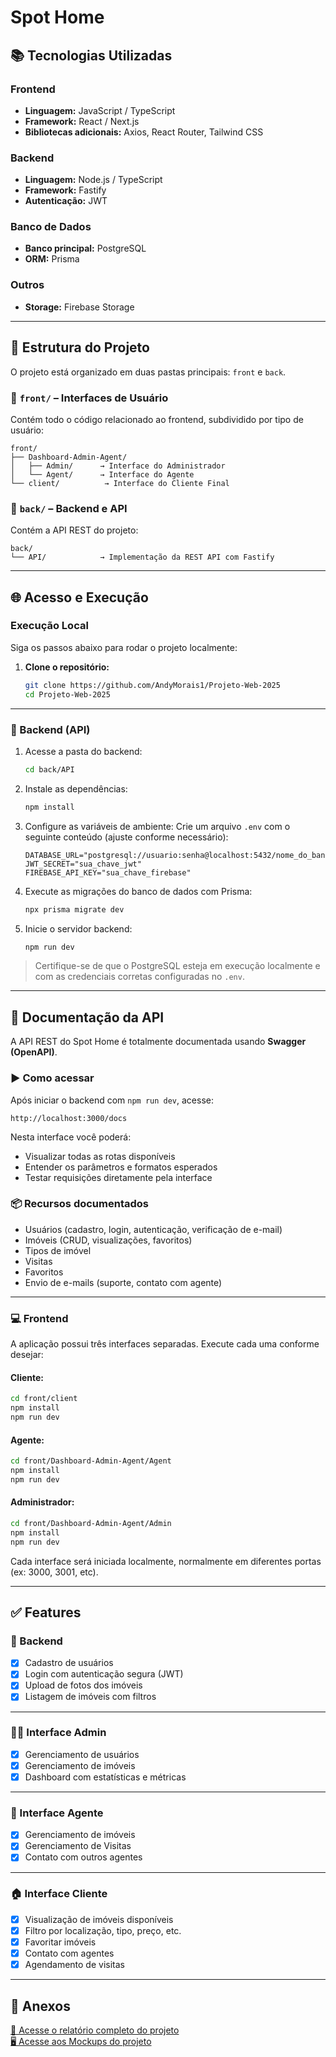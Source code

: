 # Spot Home

## 📚 Tecnologias Utilizadas

### Frontend
- **Linguagem:** JavaScript / TypeScript
- **Framework:** React / Next.js 
- **Bibliotecas adicionais:** Axios, React Router, Tailwind CSS

### Backend
- **Linguagem:** Node.js / TypeScript
- **Framework:** Fastify
- **Autenticação:** JWT 

### Banco de Dados
- **Banco principal:** PostgreSQL
- **ORM:** Prisma

### Outros
- **Storage:** Firebase Storage

---

## 📁 Estrutura do Projeto

O projeto está organizado em duas pastas principais: `front` e `back`.

### 🔹 `front/` – Interfaces de Usuário
Contém todo o código relacionado ao frontend, subdividido por tipo de usuário:

```
front/
├── Dashboard-Admin-Agent/
│   ├── Admin/      → Interface do Administrador
│   └── Agent/      → Interface do Agente
└── client/          → Interface do Cliente Final
```

### 🔹 `back/` – Backend e API
Contém a API REST do projeto:

```
back/
└── API/            → Implementação da REST API com Fastify
```

---

## 🌐 Acesso e Execução

### Execução Local

Siga os passos abaixo para rodar o projeto localmente:

1. **Clone o repositório:**
   ```bash
   git clone https://github.com/AndyMorais1/Projeto-Web-2025
   cd Projeto-Web-2025
   ```

---

### 🔧 Backend (API)

1. Acesse a pasta do backend:
   ```bash
   cd back/API
   ```

2. Instale as dependências:
   ```bash
   npm install
   ```

3. Configure as variáveis de ambiente:
   Crie um arquivo `.env` com o seguinte conteúdo (ajuste conforme necessário):
   ```env
   DATABASE_URL="postgresql://usuario:senha@localhost:5432/nome_do_banco"
   JWT_SECRET="sua_chave_jwt"
   FIREBASE_API_KEY="sua_chave_firebase"
   ```

4. Execute as migrações do banco de dados com Prisma:
   ```bash
   npx prisma migrate dev
   ```

5. Inicie o servidor backend:
   ```bash
   npm run dev
   ```

> Certifique-se de que o PostgreSQL esteja em execução localmente e com as credenciais corretas configuradas no `.env`.

---

## 📘 Documentação da API

A API REST do Spot Home é totalmente documentada usando **Swagger (OpenAPI)**.

### ▶️ Como acessar

Após iniciar o backend com `npm run dev`, acesse:

```
http://localhost:3000/docs
```

Nesta interface você poderá:
- Visualizar todas as rotas disponíveis
- Entender os parâmetros e formatos esperados
- Testar requisições diretamente pela interface

### 📦 Recursos documentados

- Usuários (cadastro, login, autenticação, verificação de e-mail)
- Imóveis (CRUD, visualizações, favoritos)
- Tipos de imóvel
- Visitas
- Favoritos
- Envio de e-mails (suporte, contato com agente)

---

### 💻 Frontend

A aplicação possui três interfaces separadas. Execute cada uma conforme desejar:

#### Cliente:
```bash
cd front/client
npm install
npm run dev
```

#### Agente:
```bash
cd front/Dashboard-Admin-Agent/Agent
npm install
npm run dev
```

#### Administrador:
```bash
cd front/Dashboard-Admin-Agent/Admin
npm install
npm run dev
```

Cada interface será iniciada localmente, normalmente em diferentes portas (ex: 3000, 3001, etc).

---

## ✅ Features

### 🔧 Backend
- [x] Cadastro de usuários
- [x] Login com autenticação segura (JWT)
- [x] Upload de fotos dos imóveis
- [x] Listagem de imóveis com filtros

---

### 🧑‍💼 Interface Admin
- [x] Gerenciamento de usuários
- [x] Gerenciamento de imóveis 
- [x] Dashboard com estatísticas e métricas

---

### 🏢 Interface Agente
- [x] Gerenciamento de imóveis
- [x] Gerenciamento de Visitas 
- [x] Contato com outros agentes 

---

### 🏠 Interface Cliente
- [x] Visualização de imóveis disponíveis
- [x] Filtro por localização, tipo, preço, etc.
- [x] Favoritar imóveis
- [x] Contato com agentes
- [x] Agendamento de visitas

---

## 📎 Anexos

[📄 Acesse o relatório completo do projeto](https://iade-my.sharepoint.com/:w:/g/personal/20230315_iade_pt/Ed3pLd3-YyBLlKGNirfKY5wBB3ZDUdw-fLNZSiQiFR4sCQ?e=CNi1Lu)  
[🖥️ Acesse aos Mockups do projeto](https://www.figma.com/design/jaSY2cUMbrgTCAdF8MCzAV/Brand-Guidelines--Community-?node-id=0-1&p=f&t=WCL0J1ZRfeCbVD1w-0)
